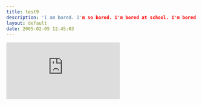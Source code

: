 ```yaml
---
title: test9
description: 'I am bored. I'm so bored. I'm bored at school. I'm bored at work. I'm bored to tears. I'm bored to death. Do you find yourself saying any of the above? If so, you've reached the right website. Clicking the red button will instantly take you to one of hundreds of interactive websites specially selected to alleviate boredom. So go ahead and give it a try. Press the Bored Button and be bored no more.'
layout: default
date: 2005-02-05 12:45:03
---
```

<iframe id="bored" src="https://www.boredbutton.com/" style="border: 0px;"></iframe>